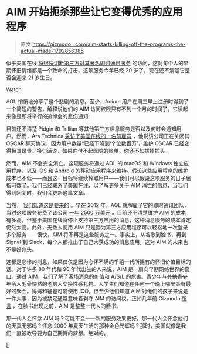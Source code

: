 # AIM 开始扼杀那些让它变得优秀的应用程序

> 原文:[https://gizmodo . com/aim-starts-killing-off-the-programs-the-actual-made-1792856385](https://gizmodo.com/aim-starts-killing-off-the-programs-that-actually-made-1792856385)

似乎美国在线 [将很快切断第三方对其著名即时通讯服务](https://arstechnica.com/business/2017/02/aol-will-cut-off-third-party-app-access-to-aim/) 的访问，这对每个人的早期怀旧情绪都是一个致命的打击。这项服务今年已经 20 岁了，现在还不清楚它是否会迎来 21 岁生日。

Watch

AOL 悄悄地分享了这个悲剧的消息。至少，Adium 用户在周三早上注册时得到了一个简短的警告，解释说他们的 AIM 访问权限只有不到一个月的时间了。它读起来像是即将举行的追悼会的悲伤通知:

目前还不清楚 Pidgin 和 Trillian 等其他第三方信息服务是否以及何时会通知用户。然而，Ars Technica [采访了美国在线的一名前雇员](https://arstechnica.com/business/2017/02/aol-will-cut-off-third-party-app-access-to-aim/) ，他说该公司正在关闭其 OSCAR 聊天协议，因为用户数量“已经下降到‘个位数百万’，维护 OSCAR 已经变得极其昂贵。”换句话说，如果你付不起医院的账单，你还不如拔掉插头。

然而，AIM 不会完全消亡。这项服务将通过 AOL 的 macOS 和 Windows 独立应用程序，以及 iOS 和 Android 的移动应用程序来维持。假设这些应用程序的维护成本也不低——而且这一目标将继续榨取用户——我们可以假设这项服务的日子屈指可数了。我们已经联系了美国在线，以了解更多关于 AIM 消亡的信息，当我们得到回复时，我们会更新这篇文章。

当然， [我们知道这是要来的](http://gizmodo.com/aim-is-unofficially-dead-updated-5893031#_ga=1.69796112.1205218832.1485375904) 。早在 2012 年，AOL 就解雇了它的即时通讯团队，当时这项服务花费了该公司 [一年 2500 万美元](https://bits.blogs.nytimes.com/2012/03/13/aol-slashes-more-than-40-jobs-with-more-expected/) 。目前还不清楚维护 AIM 的成本有多高，但鉴于美国在线将停止支持第三方应用的消息，这种消息服务的成本肯定仍然太高。此外，无数人使用 AIM 只是因为第三方应用程序可以轻松地一次登录多个服务——很快，AIM 将不再是这些服务之一。事实上，从谷歌到脸书，再到 Signal 到 Slack，每个人都推出了自己大获成功的消息应用，这对 AIM 的未来也不是好兆头。

这都是悲惨的消息，如果仅仅是因为心怀不满的千禧一代所拥有的怀旧价值目标的话。对于许多 80 年代和 90 年代出生的人来说，AIM 是一扇向早期网络世界的窗口。通过 AIM，我们了解了客场消息的价值和 [A/S/L](https://media.giphy.com/media/cEYFeDXhucgh7yf7mc8/giphy.gif) 的危害。青少年与~~其他青少年~~令人毛骨悚然的老男人交换性感礼物。大学生们知道在任何一个晚上哪里会有最好的聚会。妈妈和爸爸可能使用 ICQ，但至少他们知道 AIM 对他们的孩子来说是一件大事，因为被禁足通常意味着剥夺 AIM 的访问权。正如几年前 Gizmodo [所言](http://gizmodo.com/remember-when-aol-instant-messenger-was-our-facebook-5800437) ，在脸书出现之前，AIM 是整整一代人的脸书。

那一代人会怀念 AIM 吗？可能不会——新的服务效果更好。那一代人会怀念他们的天真无邪吗？怀念 2000 年夏天生活的那种金色光辉吗？那时，美国就像是我们一直被教导要为自己期待的梦想。绝对的。

[]
